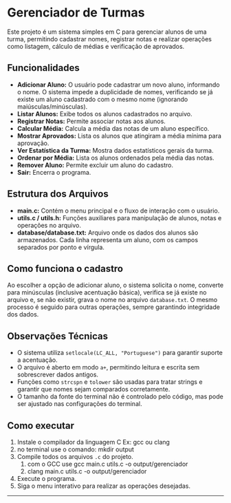 # Gerenciador de Turmas

Este projeto é um sistema simples em C para gerenciar alunos de uma turma, permitindo cadastrar nomes, registrar notas e realizar operações como listagem, cálculo de médias e verificação de aprovados.

## Funcionalidades

- **Adicionar Aluno:** O usuário pode cadastrar um novo aluno, informando o nome. O sistema impede a duplicidade de nomes, verificando se já existe um aluno cadastrado com o mesmo nome (ignorando maiúsculas/minúsculas).
- **Listar Alunos:** Exibe todos os alunos cadastrados no arquivo.
- **Registrar Notas:** Permite associar notas aos alunos.
- **Calcular Média:** Calcula a média das notas de um aluno específico.
- **Mostrar Aprovados:** Lista os alunos que atingiram a média mínima para aprovação.
- **Ver Estatística da Turma:** Mostra dados estatísticos gerais da turma.
- **Ordenar por Média:** Lista os alunos ordenados pela média das notas.
- **Remover Aluno:** Permite excluir um aluno do cadastro.
- **Sair:** Encerra o programa.

## Estrutura dos Arquivos

- **main.c:** Contém o menu principal e o fluxo de interação com o usuário.
- **utils.c / utils.h:** Funções auxiliares para manipulação de alunos, notas e operações no arquivo.
- **database/database.txt:** Arquivo onde os dados dos alunos são armazenados. Cada linha representa um aluno, com os campos separados por ponto e vírgula.

## Como funciona o cadastro

Ao escolher a opção de adicionar aluno, o sistema solicita o nome, converte para minúsculas (inclusive acentuação básica), verifica se já existe no arquivo e, se não existir, grava o nome no arquivo `database.txt`. O mesmo processo é seguido para outras operações, sempre garantindo integridade dos dados.

## Observações Técnicas

- O sistema utiliza `setlocale(LC_ALL, "Portuguese")` para garantir suporte a acentuação.
- O arquivo é aberto em modo `a+`, permitindo leitura e escrita sem sobrescrever dados antigos.
- Funções como `strcspn` e `tolower` são usadas para tratar strings e garantir que nomes sejam comparados corretamente.
- O tamanho da fonte do terminal não é controlado pelo código, mas pode ser ajustado nas configurações do terminal.

## Como executar
1. Instale o compilador da linguagem C  Ex: gcc ou clang
2. no terminal use o comando: mkdir output 
3. Compile todos os arquivos `.c` do projeto.
    1. com o GCC use gcc main.c utils.c -o output/gerenciador
    2. clang main.c utils.c -o output/gerenciador 
4. Execute o programa.
5. Siga o menu interativo para realizar as operações desejadas.

---
